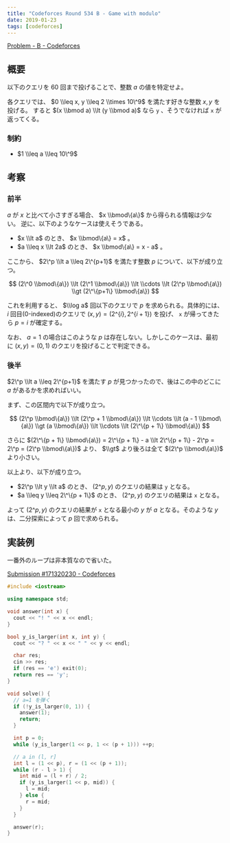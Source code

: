 ```yaml
---
title: "Codeforces Round 534 B - Game with modulo"
date: 2019-01-23
tags: [codeforces]
---
```


[Problem - B - Codeforces](https://codeforces.com/contest/1103/problem/B)

## 概要

以下のクエリを $60$ 回まで投げることで、整数 $a$ の値を特定せよ。

各クエリでは、 $0 \\leq x, y \\leq 2 \\times 10\^9$ を満たす好きな整数 $x, y$ を投げる。
すると $(x \\bmod a) \\lt (y \\bmod a)$ なら `y` 、そうでなければ `x` が返ってくる。

### 制約

- $1 \\leq a \\leq 10\^9$

## 考察

### 前半

$a$ が $x$ と比べて小さすぎる場合、 $x \\bmod\{a\}$ から得られる情報は少ない。
逆に、以下のようなケースは使えそうである。

- $x \\lt a$ のとき、 $x \\bmod\{a\} = x$ 。
- $a \\leq x \\lt 2a$ のとき、 $x \\bmod\{a\} = x - a$ 。

ここから、 $2\^p \\lt a \\leq 2\^{p+1}$ を満たす整数 $p$ について、以下が成り立つ。

$$
(2\^0 \\bmod\{a\}) \\lt (2\^1 \\bmod\{a\}) \\lt \\cdots \\lt (2\^p \\bmod\{a\}) \\gt (2\^\{p+1\} \\bmod\{a\})
$$

これを利用すると、 $\\log a$ 回以下のクエリで $p$ を求められる。具体的には、 $i$ 回目(0-indexed)のクエリで $(x, y) = (2\^\{i\}, 2\^\{i + 1\})$ を投げ、 `x` が帰ってきたら $p = i$ が確定する。

なお、 $a = 1$ の場合はこのような $p$ は存在しない。しかしこのケースは、最初に $(x, y) = (0, 1)$ のクエリを投げることで判定できる。

### 後半

$2\^p \\lt a \\leq 2\^{p+1}$ を満たす $p$ が見つかったので、後はこの中のどこに $a$ があるかを求めればいい。

まず、この区間内で以下が成り立つ。

$$
(2\^p \\bmod\{a\}) \\lt (2\^p + 1 \\bmod\{a\}) \\lt \\cdots \\lt (a - 1 \\bmod\{a\}) \\gt (a \\bmod\{a\}) \\lt \\cdots \\lt (2\^\{p + 1\} \\bmod\{a\})
$$

さらに $(2\^\{p + 1\} \\bmod\{a\}) = 2\^\{p + 1\} - a \\lt 2\^\{p + 1\} - 2\^p = 2\^p = (2\^p \\bmod\{a\})$ より、 $\\gt$ より後ろは全て $(2\^p \\bmod\{a\})$ より小さい。

以上より、以下が成り立つ。

- $2\^p \\lt y \\lt a$ のとき、 $(2\^p, y)$ のクエリの結果は `y` となる。
- $a \\leq y \\leq 2\^\{p + 1\}$ のとき、 $(2\^p, y)$ のクエリの結果は `x` となる。

よって $(2\^p, y)$ のクエリの結果が `x` となる最小の $y$ が $a$ となる。そのような $y$ は、二分探索によって $p$ 回で求められる。

## 実装例

一番外のループは非本質なので省いた。

[Submission #171320230 - Codeforces](https://codeforces.com/contest/1104/submission/171320230)

```cpp
#include <iostream>

using namespace std;

void answer(int x) {
  cout << "! " << x << endl;
}

bool y_is_larger(int x, int y) {
  cout << "? " << x << " " << y << endl;

  char res;
  cin >> res;
  if (res == 'e') exit(0);
  return res == 'y';
}

void solve() {
  // a=1 を弾く
  if (!y_is_larger(0, 1)) {
    answer(1);
    return;
  }

  int p = 0;
  while (y_is_larger(1 << p, 1 << (p + 1))) ++p;

  // a in (l, r]
  int l = (1 << p), r = (1 << (p + 1));
  while (r - l > 1) {
    int mid = (l + r) / 2;
    if (y_is_larger(1 << p, mid)) {
      l = mid;
    } else {
      r = mid;
    }
  }

  answer(r);
}
```

